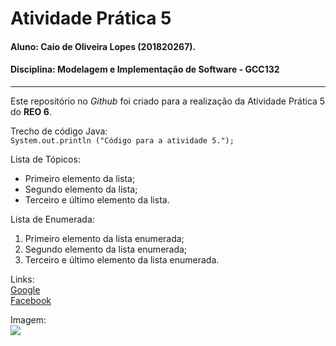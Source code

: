 # Atividade Prática 5
#### Aluno: Caio de Oliveira Lopes (201820267).
#### Disciplina: Modelagem e Implementação de Software - GCC132
----------------------------
Este repositório no *Github* foi criado para a realização da Atividade Prática 5 do **REO 6**.

Trecho de código Java: <br/>
`System.out.println ("Código para a atividade 5.");`

Lista de Tópicos:
* Primeiro elemento da lista;
* Segundo elemento da lista;
* Terceiro e último elemento da lista.

Lista de Enumerada:
1. Primeiro elemento da lista enumerada;
2. Segundo elemento da lista enumerada;
3. Terceiro e último elemento da lista enumerada.

Links:<br/>
[Google](https://www.google.com/)<br/>
[Facebook](https://www.facebook.com/)<br/>

Imagem: <br/>
![](https://matriculas.estacio.br/blog/wp-content/uploads/2019/08/ciencia-da-computacao-o-que-se-aprende-faculdade-estacio.jpg)
